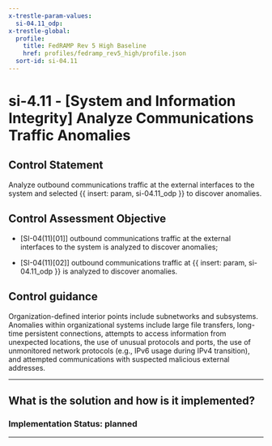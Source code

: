 ```yaml
---
x-trestle-param-values:
  si-04.11_odp:
x-trestle-global:
  profile:
    title: FedRAMP Rev 5 High Baseline
    href: profiles/fedramp_rev5_high/profile.json
  sort-id: si-04.11
---
```


# si-4.11 - \[System and Information Integrity\] Analyze Communications Traffic Anomalies

## Control Statement

Analyze outbound communications traffic at the external interfaces to the system and selected {{ insert: param, si-04.11_odp }} to discover anomalies.

## Control Assessment Objective

- \[SI-04(11)[01]\] outbound communications traffic at the external interfaces to the system is analyzed to discover anomalies;

- \[SI-04(11)[02]\] outbound communications traffic at {{ insert: param, si-04.11_odp }} is analyzed to discover anomalies.

## Control guidance

Organization-defined interior points include subnetworks and subsystems. Anomalies within organizational systems include large file transfers, long-time persistent connections, attempts to access information from unexpected locations, the use of unusual protocols and ports, the use of unmonitored network protocols (e.g., IPv6 usage during IPv4 transition), and attempted communications with suspected malicious external addresses.

______________________________________________________________________

## What is the solution and how is it implemented?

<!-- For implementation status enter one of: implemented, partial, planned, alternative, not-applicable -->

<!-- Note that the list of rules under ### Rules: is read-only and changes will not be captured after assembly to JSON -->
<!-- Add control implementation description here for control: si-4.11 -->

### Implementation Status: planned

______________________________________________________________________
